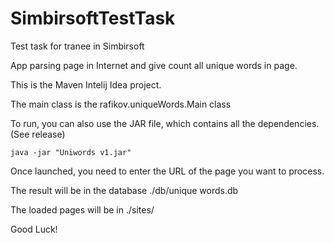 # SimbirsoftTestTask
Test task for tranee in Simbirsoft

App parsing page in Internet and give count all unique words in page.

This is the Maven Intelij Idea project.

The main class is the rafikov.uniqueWords.Main class

To run, you can also use the JAR file, which contains all the dependencies. (See release)
```
java -jar "Uniwords v1.jar"
```

Once launched, you need to enter the URL of the page you want to process. 

The result will be in the database ./db/unique words.db

The loaded pages will be in ./sites/

Good Luck!
